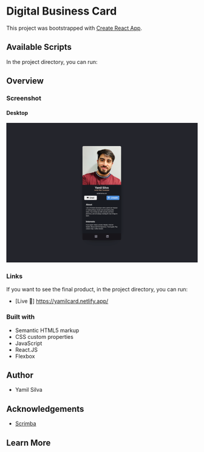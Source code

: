 # Digital Business Card

This project was bootstrapped with [Create React App](https://github.com/facebook/create-react-app).

## Available Scripts

In the project directory, you can run:

## Overview

### Screenshot

#### Desktop

![](src/screenshot/SCR-20230913-p6i.png)

### Links
If you want to see the final product, in the project directory, you can run:
- [Live 🔗] https://yamilcard.netlify.app/

### Built with
- Semantic HTML5 markup
- CSS custom properties
- JavaScript
- React.JS
- Flexbox

## Author
- Yamil Silva

## Acknowledgements

- [Scrimba](https://scrimba.com)

## Learn More
